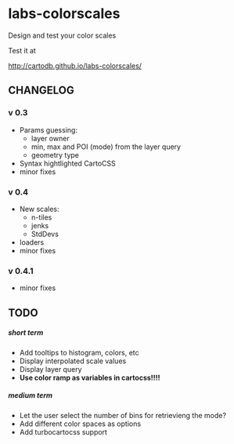 # labs-colorscales
Design and test your color scales

Test it at

  http://cartodb.github.io/labs-colorscales/

## CHANGELOG

### v 0.3
* Params guessing:
    * layer owner
    * min, max and POI (mode) from the layer query
    * geometry type
* Syntax hightlighted CartoCSS
* minor fixes

### v 0.4
* New scales:
    * n-tiles
    * jenks
    * StdDevs
* loaders
* minor fixes

### v 0.4.1
* minor fixes

## TODO

##### short term
* Add tooltips to histogram, colors, etc
* Display interpolated scale values
* Display layer query
* **Use color ramp as variables in cartocss!!!!**

##### medium term
* Let the user select the number of bins for retrievieng the mode?
* Add different color spaces as options
* Add turbocartocss support
